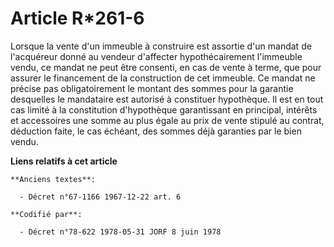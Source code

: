 # Article R*261-6

Lorsque la vente d'un immeuble à construire est assortie d'un mandat de l'acquéreur donné au vendeur d'affecter
hypothécairement l'immeuble vendu, ce mandat ne peut être consenti, en cas de vente à terme, que pour assurer le financement
de la construction de cet immeuble. Ce mandat ne précise pas obligatoirement le montant des sommes pour la garantie
desquelles le mandataire est autorisé à constituer hypothèque. Il est en tout cas limité à la constitution d'hypothèque
garantissant en principal, intérêts et accessoires une somme au plus égale au prix de vente stipulé au contrat, déduction
faite, le cas échéant, des sommes déjà garanties par le bien vendu.

**Liens relatifs à cet article**

	**Anciens textes**:

	  - Décret n°67-1166 1967-12-22 art. 6

	**Codifié par**:

	  - Décret n°78-622 1978-05-31 JORF 8 juin 1978
